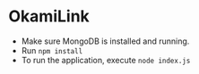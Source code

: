 # OkamiLink
- Make sure MongoDB is installed and running.
- Run `npm install`
- To run the application, execute `node index.js`